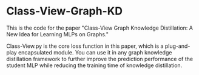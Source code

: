 # Class-View-Graph-KD
This is the code for the paper "Class-View Graph Knowledge Distillation: A New Idea for Learning MLPs on Graphs."

Class-View.py is the core loss function in this paper, which is a plug-and-play encapsulated module. You can use it in any graph knowledge distillation framework to further improve the prediction performance of the student MLP while reducing the training time of knowledge distillation.

